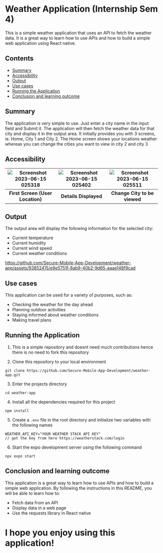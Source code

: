 # Weather Application (Internship Sem 4)

This is a simple weather application that uses an API to fetch the weather data. It is a great way to learn how to use APIs and how to build a simple web application using React native.

## Contents
- [Summary](#summary)
- [Accessibility](#accessibility)
- [Output](#output)
- [Use cases](#use-cases)
- [Running the Application](#running-the-application)
- [Conclusion and learning outcome](#conclusion-and-learning-outcome)

## Summary
The application is very simple to use. Just enter a city name in the input field and Submit it. The application will then fetch the weather data for that city and display it in the output area. It initially provides you with 3 screens, ie. Home, City 1 and City 2. The Home screen shows your locations weather whereas you can change the cities you want to view in city 2 and city 3

## Accessibility
| ![Screenshot 2023-06-15 025318](https://github.com/Secure-Mobile-App-Development/weather-app/assets/93852415/6d58c383-7d87-4064-8f8f-b5021d3c1bdb) | ![Screenshot 2023-06-15 025402](https://github.com/Secure-Mobile-App-Development/weather-app/assets/93852415/058c39d1-85a6-4e4c-88a6-3c5d17787346) | ![Screenshot 2023-06-15 025511](https://github.com/Secure-Mobile-App-Development/weather-app/assets/93852415/2009972b-4969-4e99-89e3-c2daca7480a4) |
|:--:|:--:|:--:|
| **First Screen (User Location)** | **Details Displayed** | **Change City to be viewed** |

## Output
The output area will display the following information for the selected city:
- Current temperature
- Current humidity
- Current wind speed
- Current weather conditions

https://github.com/Secure-Mobile-App-Development/weather-app/assets/93852415/e9e5751f-8ab9-40b2-9d65-aaae148f9cad

## Use cases
This application can be used for a variety of purposes, such as:

- Checking the weather for the day ahead
- Planning outdoor activities
- Staying informed about weather conditions
- Making travel plans

## Running the Application
1. This is a simple repository and doesnt need much contributions hence there is no need to fork this repository

2. Clone this repository to your local environment
```
git clone https://github.com/Secure-Mobile-App-Development/weather-app.git
```

3. Enter the projects directory
```
cd weather-app
```

4. Install all the dependencies required for this project
```
npm install
```

5. Create a `.env` file in the root directory and initialize two variables with the following names
```
WEATHER_API_KEY="YOUR WEATHER STACK API KEY" 
// get the key from here https://weatherstack.com/login
```

6. Start the expo development server using the following command
```
npx expo start
```

## Conclusion and learning outcome
This application is a great way to learn how to use APIs and how to build a simple web application. By following the instructions in this README, you will be able to learn how to:

- Fetch data from an API
- Display data in a web page
- Use the requests library in React native

# I hope you enjoy using this application!
